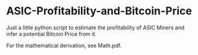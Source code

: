 # ASIC-Profitability-and-Bitcoin-Price

Just a little python script to estimate the profitability of ASIC Miners and infer a potential Bitcoin Price from it.

For the mathematical derivation, see Math.pdf.

